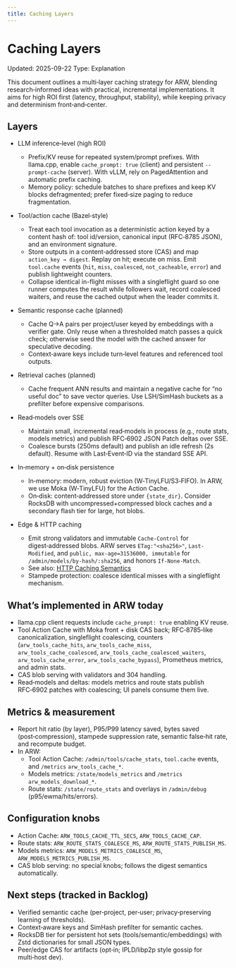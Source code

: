```yaml
---
title: Caching Layers
---
```


# Caching Layers

Updated: 2025-09-22
Type: Explanation

This document outlines a multi‑layer caching strategy for ARW, blending research‑informed ideas with practical, incremental implementations. It aims for high ROI first (latency, throughput, stability), while keeping privacy and determinism front‑and‑center.

## Layers

- LLM inference‑level (high ROI)
  - Prefix/KV reuse for repeated system/prompt prefixes. With llama.cpp, enable `cache_prompt: true` (client) and persistent `--prompt-cache` (server). With vLLM, rely on PagedAttention and automatic prefix caching.
  - Memory policy: schedule batches to share prefixes and keep KV blocks defragmented; prefer fixed‑size paging to reduce fragmentation.

- Tool/action cache (Bazel‑style)
  - Treat each tool invocation as a deterministic action keyed by a content hash of: tool id/version, canonical input (RFC‑8785 JSON), and an environment signature.
  - Store outputs in a content‑addressed store (CAS) and map `action_key → digest`. Replay on hit; execute on miss. Emit `tool.cache` events (`hit`, `miss`, `coalesced`, `not_cacheable`, `error`) and publish lightweight counters.
  - Collapse identical in-flight misses with a singleflight guard so one runner computes the result while followers wait, record coalesced waiters, and reuse the cached output when the leader commits it.

- Semantic response cache (planned)
  - Cache Q→A pairs per project/user keyed by embeddings with a verifier gate. Only reuse when a thresholded match passes a quick check; otherwise seed the model with the cached answer for speculative decoding.
  - Context‑aware keys include turn‑level features and referenced tool outputs.

- Retrieval caches (planned)
  - Cache frequent ANN results and maintain a negative cache for “no useful doc” to save vector queries. Use LSH/SimHash buckets as a prefilter before expensive comparisons.

- Read‑models over SSE
  - Maintain small, incremental read‑models in process (e.g., route stats, models metrics) and publish RFC‑6902 JSON Patch deltas over SSE.
  - Coalesce bursts (250ms default) and publish an idle refresh (2s default). Resume with Last‑Event‑ID via the standard SSE API.

- In‑memory + on‑disk persistence
  - In‑memory: modern, robust eviction (W‑TinyLFU/S3‑FIFO). In ARW, we use Moka (W‑TinyLFU) for the Action Cache.
  - On‑disk: content‑addressed store under `{state_dir}`. Consider RocksDB with uncompressed+compressed block caches and a secondary flash tier for large, hot blobs.

- Edge & HTTP caching
  - Emit strong validators and immutable `Cache-Control` for digest‑addressed blobs. ARW serves `ETag:"<sha256>"`, `Last-Modified`, and `public, max-age=31536000, immutable` for `/admin/models/by-hash/:sha256`, and honors `If-None-Match`.
  - See also: [HTTP Caching Semantics](../snippets/http_caching_semantics.md)
  - Stampede protection: coalesce identical misses with a singleflight mechanism.

## What’s implemented in ARW today

- llama.cpp client requests include `cache_prompt: true` enabling KV reuse.
- Tool Action Cache with Moka front + disk CAS back; RFC‑8785‑like canonicalization, singleflight coalescing, counters (`arw_tools_cache_hits`, `arw_tools_cache_miss`, `arw_tools_cache_coalesced`, `arw_tools_cache_coalesced_waiters`, `arw_tools_cache_error`, `arw_tools_cache_bypass`), Prometheus metrics, and admin stats.
- CAS blob serving with validators and 304 handling.
- Read‑models and deltas: models metrics and route stats publish RFC‑6902 patches with coalescing; UI panels consume them live.

## Metrics & measurement

- Report hit ratio (by layer), P95/P99 latency saved, bytes saved (post‑compression), stampede suppression rate, semantic false‑hit rate, and recompute budget.
- In ARW:
  - Tool Action Cache: `/admin/tools/cache_stats`, `tool.cache` events, and `/metrics` `arw_tools_cache_*`.
  - Models metrics: `/state/models_metrics` and `/metrics` `arw_models_download_*`.
  - Route stats: `/state/route_stats` and overlays in `/admin/debug` (p95/ewma/hits/errors).

## Configuration knobs

- Action Cache: `ARW_TOOLS_CACHE_TTL_SECS`, `ARW_TOOLS_CACHE_CAP`.
- Route stats: `ARW_ROUTE_STATS_COALESCE_MS`, `ARW_ROUTE_STATS_PUBLISH_MS`.
- Models metrics: `ARW_MODELS_METRICS_COALESCE_MS`, `ARW_MODELS_METRICS_PUBLISH_MS`.
- CAS blob serving: no special knobs; follows the digest semantics automatically.

## Next steps (tracked in Backlog)

- Verified semantic cache (per‑project, per‑user; privacy‑preserving learning of thresholds).
- Context‑aware keys and SimHash prefilter for semantic caches.
- RocksDB tier for persistent hot sets (tools/semantic/embeddings) with Zstd dictionaries for small JSON types.
- Peer/edge CAS for artifacts (opt‑in; IPLD/libp2p style gossip for multi‑host dev).
